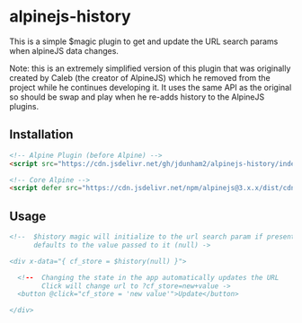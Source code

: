 # alpinejs-history

This is a simple $magic plugin to get and update the URL search params when alpineJS data changes.

Note: this is an extremely simplified version of this plugin that was originally created by Caleb (the creator of AlpineJS) which he removed from the project while he continues developing it. It uses the same API as the original so should be swap and play when he re-adds history to the AlpineJS plugins.

## Installation
```html
<!-- Alpine Plugin (before Alpine) -->
<script src="https://cdn.jsdelivr.net/gh/jdunham2/alpinejs-history/index.min.js"></script>

<!-- Core Alpine -->
<script defer src="https://cdn.jsdelivr.net/npm/alpinejs@3.x.x/dist/cdn.min.js"></script>
```


## Usage
```html
<!--  $history magic will initialize to the url search param if present
      defaults to the value passed to it (null) ->

<div x-data="{ cf_store = $history(null) }">

  <!--  Changing the state in the app automatically updates the URL
        Click will change url to ?cf_store=new+value ->
  <button @click="cf_store = 'new value'">Update</button> 

</div>
```


